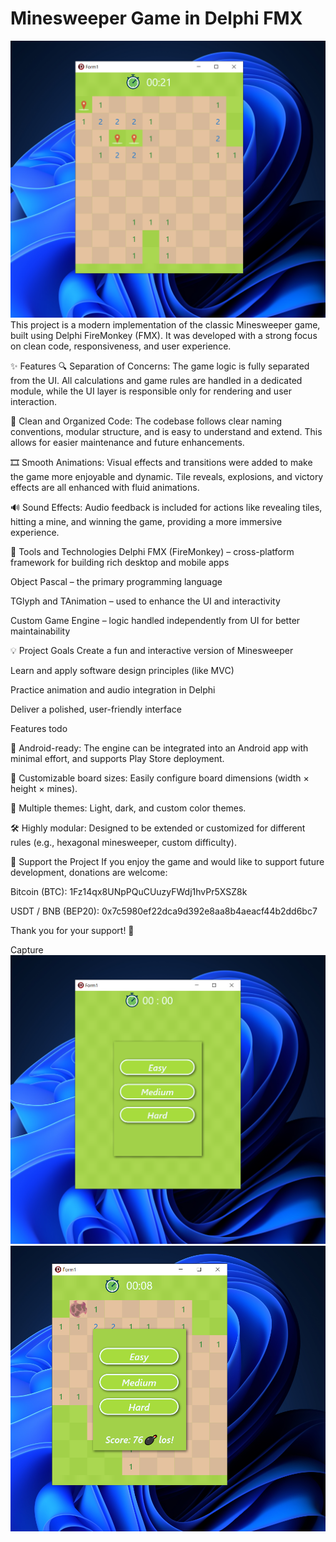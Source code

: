 # Minesweeper Game in Delphi FMX
![1](Capture/2.PNG)
This project is a modern implementation of the classic Minesweeper game, built using Delphi FireMonkey (FMX). It was developed with a strong focus on clean code, responsiveness, and user experience.

✨ Features
🔍 Separation of Concerns:
The game logic is fully separated from the UI. All calculations and game rules are handled in a dedicated module, while the UI layer is responsible only for rendering and user interaction.

🎨 Clean and Organized Code:
The codebase follows clear naming conventions, modular structure, and is easy to understand and extend. This allows for easier maintenance and future enhancements.

🎞️ Smooth Animations:
Visual effects and transitions were added to make the game more enjoyable and dynamic. Tile reveals, explosions, and victory effects are all enhanced with fluid animations.

🔊 Sound Effects:
Audio feedback is included for actions like revealing tiles, hitting a mine, and winning the game, providing a more immersive experience.

🚀 Tools and Technologies
Delphi FMX (FireMonkey) – cross-platform framework for building rich desktop and mobile apps

Object Pascal – the primary programming language

TGlyph and TAnimation – used to enhance the UI and interactivity

Custom Game Engine – logic handled independently from UI for better maintainability

💡 Project Goals
Create a fun and interactive version of Minesweeper

Learn and apply software design principles (like MVC)

Practice animation and audio integration in Delphi

Deliver a polished, user-friendly interface

Features todo

🚀 Android-ready: The engine can be integrated into an Android app with minimal effort, and supports Play Store deployment.

🧩 Customizable board sizes: Easily configure board dimensions (width × height × mines).

🎨 Multiple themes: Light, dark, and custom color themes.

🛠️ Highly modular: Designed to be extended or customized for different rules (e.g., hexagonal minesweeper, custom difficulty).


🙌 Support the Project
If you enjoy the game and would like to support future development, donations are welcome:

Bitcoin (BTC): 1Fz14qx8UNpPQuCUuzyFWdj1hvPr5XSZ8k

USDT / BNB (BEP20): 0x7c5980ef22dca9d392e8aa8b4aeacf44b2dd6bc7

Thank you for your support! 💛

Capture 
![1](Capture/1.PNG) 
![1](Capture/3.PNG)
